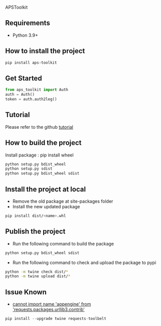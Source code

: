 APSToolkit 

## Requirements

- Python 3.9+


## How to install the project

```bash
pip install aps-toolkit
```

## Get Started

```python
from aps_toolkit import Auth
auth = Auth()
token = auth.auth2leg()
```

## Tutorial

Please refer to the github [tutorial](https://github.com/chuongmep/aps-toolkit)

## How to build the project

Install package : pip install wheel

```bash
python setup.py bdist_wheel
python setup.py sdist
python setup.py bdist_wheel sdist
```

## Install the project at local

- Remove the old package at site-packages folder
- Install the new updated package
```bash
pip install dist/<name>.whl
```

## Publish the project

- Run the following command to build the package
```bash
python setup.py bdist_wheel sdist
```
- Run the following command to check and upload the package to pypi
```bash
python -m twine check dist/*
python -m twine upload dist/*
```

## Issue Known

- [cannot import name 'appengine' from 'requests.packages.urllib3.contrib'](https://stackoverflow.com/questions/76175487/sudden-importerror-cannot-import-name-appengine-from-requests-packages-urlli)

```python
pip install --upgrade twine requests-toolbelt
```